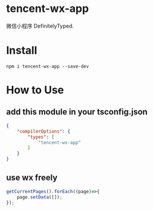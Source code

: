 # tencent-wx-app
微信小程序 DefinitelyTyped.

# Install

```
npm i tencent-wx-app --save-dev
```

# How to Use

## add this module in your tsconfig.json

```json
{
	"compilerOptions": {
		"types": [
			"tencent-wx-app"
		]
	}
}
```

## use wx freely

```ts
getCurrentPages().forEach((page)=>{
	page.setData([]);
});
```
